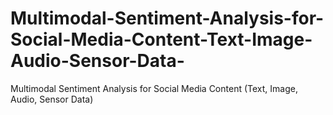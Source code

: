 # Multimodal-Sentiment-Analysis-for-Social-Media-Content-Text-Image-Audio-Sensor-Data-
Multimodal Sentiment Analysis for Social Media Content (Text, Image, Audio, Sensor Data)
